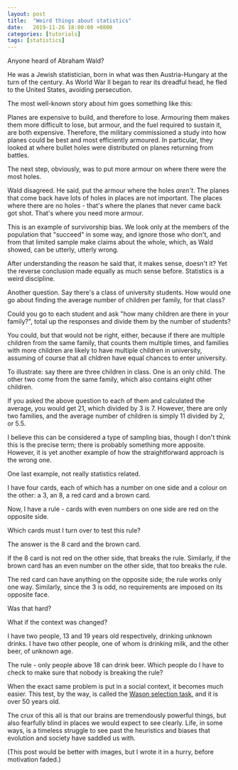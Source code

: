 ```yaml
---
layout: post
title:  "Weird things about statistics"
date:   2019-11-26 18:00:00 +0800
categories: [tutorials]
tags: [statistics]
---
```


Anyone heard of Abraham Wald?

He was a Jewish statistician, born in what was then Austria-Hungary at the turn of the century. As World War II began to rear its dreadful head, he fled to the United States, avoiding persecution.

The most well-known story about him goes something like this:

Planes are expensive to build, and therefore to lose. Armouring them makes them more difficult to lose, but armour, and the fuel required to sustain it, are both expensive. Therefore, the military commissioned a study into how planes could be best and most efficiently armoured. In particular, they looked at where bullet holes were distributed on planes returning from battles.

The next step, obviously, was to put more armour on where there were the most holes.

Wald disagreed. He said, put the armour where the holes *aren't*. The planes that come back have lots of holes in places are not important. The places where there are no holes - that's where the planes that never came back got shot. That's where you need more armour.

This is an example of survivorship bias. We look only at the members of the population that "succeed" in some way, and ignore those who don't, and from that limited sample make claims about the whole, which, as Wald showed, can be utterly, utterly wrong.

After understanding the reason he said that, it makes sense, doesn't it? Yet the reverse conclusion made equally as much sense before. Statistics is a weird discipline.

Another question. Say there's a class of university students. How would one go about finding the average number of children per family, for that class?

Could you go to each student and ask "how many children are there in your family?", total up the responses and divide them by the number of students?

You could, but that would not be right, either, because if there are multiple children from the same family, that counts them multiple times, and families with more children are likely to have multiple children in university, assuming of course that all chldren have equal chances to enter university.

To illustrate: say there are three children in class. One is an only child. The other two come from the same family, which also contains eight other children.

If you asked the above question to each of them and calculated the average, you would get 21, which divided by 3 is 7. However, there are only two families, and the average number of children is simply 11 divided by 2, or 5.5.

I believe this can be considered a type of sampling bias, though I don't think this is the precise term; there is probably something more apposite. However, it is yet another example of how the straightforward approach is the wrong one.

One last example, not really statistics related.

I have four cards, each of which has a number on one side and a colour on the other: a 3, an 8, a red card and a brown card.

Now, I have a rule - cards with even numbers on one side are red on the opposite side.

Which cards must I turn over to test this rule?

The answer is the 8 card and the brown card.

If the 8 card is not red on the other side, that breaks the rule. Similarly, if the brown card has an even number on the other side, that too breaks the rule.

The red card can have anything on the opposite side; the rule works only one way. Similarly, since the 3 is odd, no requirements are imposed on its opposite face.

Was that hard?

What if the context was changed?

I have two people, 13 and 19 years old respectively, drinking unknown drinks. I have two other people, one of whom is drinking milk, and the other beer, of unknown age. 

The rule - only people above 18 can drink beer. Which people do I have to check to make sure that nobody is breaking the rule?

When the exact same problem is put in a social context, it becomes much easier. This test, by the way, is called the [Wason selection task](https://en.wikipedia.org/wiki/Wason_selection_task), and it is over 50 years old.

The crux of this all is that our brains are tremendously powerful things, but also fearfully blind in places we would expect to see clearly. Life, in some ways, is a timeless struggle to see past the heuristics and biases that evolution and society have saddled us with.

(This post would be better with images, but I wrote it in a hurry, before motivation faded.)
